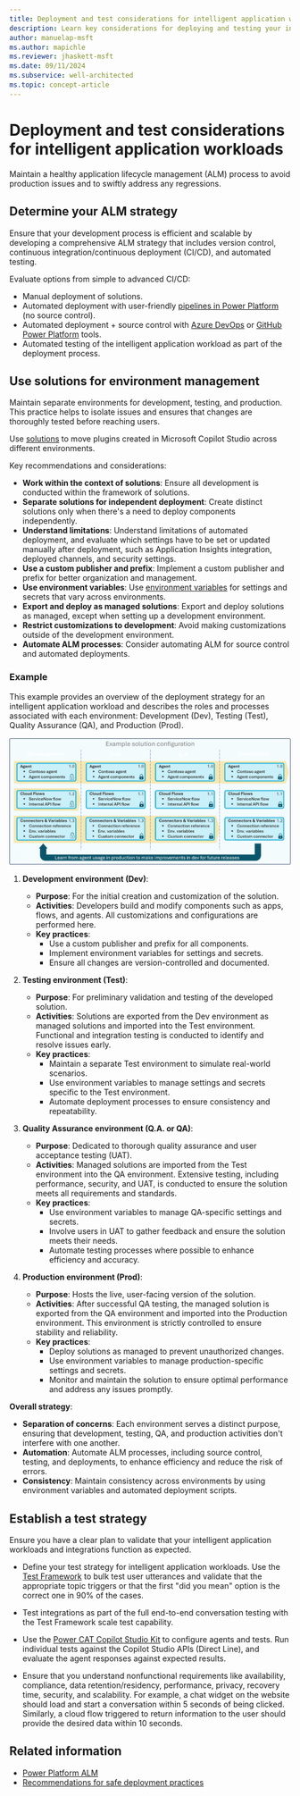```yaml
---
title: Deployment and test considerations for intelligent application workloads
description: Learn key considerations for deploying and testing your intelligent application workloads.
author: manuelap-msft
ms.author: mapichle
ms.reviewer: jhaskett-msft
ms.date: 09/11/2024
ms.subservice: well-architected
ms.topic: concept-article
---
```


# Deployment and test considerations for intelligent application workloads

Maintain a healthy application lifecycle management (ALM) process to avoid production issues and to swiftly address any regressions.

## Determine your ALM strategy

Ensure that your development process is efficient and scalable by developing a comprehensive ALM strategy that includes version control, continuous integration/continuous deployment (CI/CD), and automated testing.

Evaluate options from simple to advanced CI/CD:

- Manual deployment of solutions.
- Automated deployment with user-friendly [pipelines in Power Platform](/power-platform/alm/pipelines) (no source control).
- Automated deployment + source control with [Azure DevOps](/power-platform/alm/devops-build-tools) or [GitHub Power Platform](/power-platform/alm/devops-github-actions) tools.
- Automated testing of the intelligent application workload as part of the deployment process.

## Use solutions for environment management

Maintain separate environments for development, testing, and production. This practice helps to isolate issues and ensures that changes are thoroughly tested before reaching users.

Use [solutions](../../alm/solution-concepts-alm.md) to move plugins created in Microsoft Copilot Studio across different environments.

Key recommendations and considerations:

- **Work within the context of solutions**: Ensure all development is conducted within the framework of solutions.
- **Separate solutions for independent deployment**: Create distinct solutions only when there's a need to deploy components independently.
- **Understand limitations**: Understand limitations of automated deployment, and evaluate which settings have to be set or updated manually after deployment, such as Application Insights integration, deployed channels, and security settings.
- **Use a custom publisher and prefix**: Implement a custom publisher and prefix for better organization and management.
- **Use environment variables**: Use [environment variables](/power-apps/maker/data-platform/environmentvariables) for settings and secrets that vary across environments.
- **Export and deploy as managed solutions**: Export and deploy solutions as managed, except when setting up a development environment.
- **Restrict customizations to development**: Avoid making customizations outside of the development environment.
- **Automate ALM processes**: Consider automating ALM for source control and automated deployments.

### Example

This example provides an overview of the deployment strategy for an intelligent application workload and describes the roles and processes associated with each environment: Development (Dev), Testing (Test), Quality Assurance (QA), and Production (Prod).

![Example solution configuration](media/solutionconfig.png)

<!-- Modify above image's terminology -->

1. **Development environment (Dev)**:
   - **Purpose**: For the initial creation and customization of the solution.
   - **Activities**: Developers build and modify components such as apps, flows, and agents. All customizations and configurations are performed here.
   - **Key practices**:
     - Use a custom publisher and prefix for all components.
     - Implement environment variables for settings and secrets.
     - Ensure all changes are version-controlled and documented.

2. **Testing environment (Test)**:
   - **Purpose**: For preliminary validation and testing of the developed solution.
   - **Activities**: Solutions are exported from the Dev environment as managed solutions and imported into the Test environment. Functional and integration testing is conducted to identify and resolve issues early.
   - **Key practices**:
     - Maintain a separate Test environment to simulate real-world scenarios.
     - Use environment variables to manage settings and secrets specific to the Test environment.
     - Automate deployment processes to ensure consistency and repeatability.

3. **Quality Assurance environment (Q.A. or QA)**:
   - **Purpose**: Dedicated to thorough quality assurance and user acceptance testing (UAT).
   - **Activities**: Managed solutions are imported from the Test environment into the QA environment. Extensive testing, including performance, security, and UAT, is conducted to ensure the solution meets all requirements and standards.
   - **Key practices**:
     - Use environment variables to manage QA-specific settings and secrets.
     - Involve users in UAT to gather feedback and ensure the solution meets their needs.
     - Automate testing processes where possible to enhance efficiency and accuracy.

4. **Production environment (Prod)**:
   - **Purpose**: Hosts the live, user-facing version of the solution.
   - **Activities**: After successful QA testing, the managed solution is exported from the QA environment and imported into the Production environment. This environment is strictly controlled to ensure stability and reliability.
   - **Key practices**:
     - Deploy solutions as managed to prevent unauthorized changes.
     - Use environment variables to manage production-specific settings and secrets.
     - Monitor and maintain the solution to ensure optimal performance and address any issues promptly.

**Overall strategy**:

- **Separation of concerns**: Each environment serves a distinct purpose, ensuring that development, testing, QA, and production activities don't interfere with one another.
- **Automation**: Automate ALM processes, including source control, testing, and deployments, to enhance efficiency and reduce the risk of errors.
- **Consistency**: Maintain consistency across environments by using environment variables and automated deployment scripts.

## Establish a test strategy

Ensure you have a clear plan to validate that your intelligent application workloads and integrations function as expected.

- Define your test strategy for intelligent application workloads. Use the [Test Framework](https://aka.ms/PVASamples/PVATestFramework) to bulk test user utterances and validate that the appropriate topic triggers or that the first "did you mean" option is the correct one in 90% of the cases.

- Test integrations as part of the full end-to-end conversation testing with the Test Framework scale test capability.

- Use the [Power CAT Copilot Studio Kit](https://github.com/microsoft/Power-CAT-Copilot-Studio-Kit) to configure agents and tests. Run individual tests against the Copilot Studio APIs (Direct Line), and evaluate the agent responses against expected results.

- Ensure that you understand nonfunctional requirements like availability, compliance, data retention/residency, performance, privacy, recovery time, security, and scalability. For example, a chat widget on the website should load and start a conversation within 5 seconds of being clicked. Similarly, a cloud flow triggered to return information to the user should provide the desired data within 10 seconds.

## Related information

- [Power Platform ALM](/power-platform/alm/)
- [Recommendations for safe deployment practices](../operational-excellence/safe-deployments.md)
